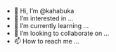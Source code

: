 - 👋 Hi, I’m @kahabuka
- 👀 I’m interested in ...
- 🌱 I’m currently learning ...
- 💞️ I’m looking to collaborate on ...
- 📫 How to reach me ...

<!---
kahabuka/kahabuka is a ✨ special ✨ repository because its `README.md` (this file) appears on your GitHub profile.
You can click the Preview link to take a look at your changes.
--->

